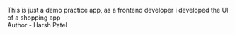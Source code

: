 
This is just a demo practice app, as a frontend developer i developed the UI of a shopping app
<br>
Author - Harsh Patel
